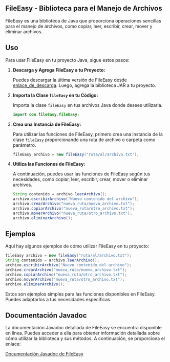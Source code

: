 ## FileEasy - Biblioteca para el Manejo de Archivos 


FileEasy es una biblioteca de Java que proporciona operaciones sencillas para el manejo de archivos, como copiar, leer, escribir, crear, mover y eliminar archivos.

## Uso

Para usar FileEasy en tu proyecto Java, sigue estos pasos:

1. **Descarga y Agrega FileEasy a tu Proyecto:**

    Puedes descargar la última versión de FileEasy desde [enlace_de_descarga](https://github.com/ACOSTA03/FileEasy/blob/main/FileEasy.jar). Luego, agrega la biblioteca JAR a tu proyecto.

2. **Importa la Clase `fileEasy` en tu Código:**

    Importa la clase `fileEasy` en tus archivos Java donde desees utilizarla.

    ```java
    import com.fileEasy.fileEasy;
    ```

3. **Crea una Instancia de FileEasy:**

    Para utilizar las funciones de FileEasy, primero crea una instancia de la clase `fileEasy` proporcionando una ruta de archivo o carpeta como parámetro.

    ```java
    fileEasy archivo = new fileEasy("ruta/al/archivo.txt");
    ```

4. **Utiliza las Funciones de FileEasy:**

    A continuación, puedes usar las funciones de FileEasy según tus necesidades, como copiar, leer, escribir, crear, mover o eliminar archivos.

    ```java
    String contenido = archivo.leerArchivo();
    archivo.escribirArchivo("Nuevo contenido del archivo");
    archivo.crearArchivo("nueva_ruta/nuevo_archivo.txt");
    archivo.copiarArchivo("nueva_ruta/otro_archivo.txt");
    archivo.moverArchivo("nueva_ruta/otro_archivo.txt");
    archivo.eliminarArchivo();
    ```

## Ejemplos

Aquí hay algunos ejemplos de cómo utilizar FileEasy en tu proyecto:

```java
fileEasy archivo = new fileEasy("ruta/al/archivo.txt");
String contenido = archivo.leerArchivo();
archivo.escribirArchivo("Nuevo contenido del archivo");
archivo.crearArchivo("nueva_ruta/nuevo_archivo.txt");
archivo.copiarArchivo("nueva_ruta/otro_archivo.txt");
archivo.moverArchivo("nueva_ruta/otro_archivo.txt");
archivo.eliminarArchivo();
```
Estos son ejemplos simples para las funciones disponibles en FileEasy. Puedes adaptarlos a tus necesidades específicas.

## Documentación Javadoc

La documentación Javadoc detallada de FileEasy se encuentra disponible en línea. Puedes acceder a ella para obtener información detallada sobre cómo utilizar la biblioteca y sus métodos. A continuación, se proporciona el enlace:

[Documentación Javadoc de FileEasy](https://github.com/ACOSTA03/FileEasy/tree/main/docs)
